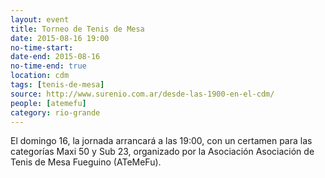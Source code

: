 ```yaml
---
layout: event 
title: Torneo de Tenis de Mesa
date: 2015-08-16 19:00
no-time-start: 
date-end: 2015-08-16
no-time-end: true
location: cdm
tags: [tenis-de-mesa]
source: http://www.surenio.com.ar/desde-las-1900-en-el-cdm/
people: [atemefu]
category: rio-grande
---
```


El domingo 16, la jornada arrancará a las 19:00, con un certamen para las categorías Maxi 50 y Sub 23, organizado por la Asociación Asociación de Tenis de Mesa Fueguino (ATeMeFu).

